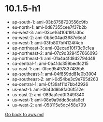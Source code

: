 
 # 10.1.5-h1
- ap-south-1: ami-03b6758720556c9fb
- eu-north-1: ami-0d87355cee7f37b2b
- eu-west-3: ami-03ce16410b191a3bc
- eu-west-2: ami-0b5e04ad3687c6ea1
- eu-west-1: ami-03fb807bf4124f4cb
- ap-northeast-3: ami-02ecad10f73c9c1ea
- ap-northeast-2: ami-07c9d329457666093
- ap-northeast-1: ami-01a4a4fd8d2794d48
- ca-central-1: ami-0a41dc359bedfc215
- sa-east-1: ami-0fce95497837485b5
- ap-southeast-1: ami-04f859dd81e0b3004
- ap-southeast-2: ami-0d54be3c9e765d263
- eu-central-1: ami-0f39af11d7bb42926
- us-east-1: ami-0643d9b8fa06f512e
- us-east-2: ami-089aa1ed0f349f340
- us-west-1: ami-08e9a9ddc8cafa6cf
- us-west-2: ami-053115e5dc458e709

[Go back to aws.md](../../aws.md) 
